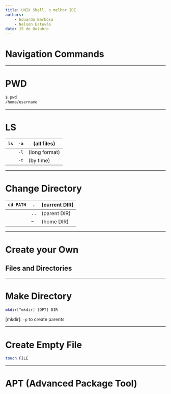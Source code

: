```yaml
---
title: UNIX Shell, o melhor IDE
authors:
    - Eduardo Barbosa
    - Nelson Estevão
date: 15 de Outubro
---
```


# Navigation Commands

---

# PWD

```bash
$ pwd
/home/username
```

---

# LS

| `ls` | `-a` | (all files)   |
|------|------|---------------|
|      | `-l` | (long format) |
|      | `-t` | (by time)     |

---

# Change Directory

| `cd PATH` | `.`  | (current DIR) |
|-----------|------|---------------|
|           | `..` | (parent DIR)  |
|           | `~`  | (home DIR)    |

----

# Create your Own
## Files and Directories

---

# Make Directory

```bash
mkdir[^mkdir] [OPT] DIR
```

[mkdir]: `-p` to create parents

---

# Create Empty File

```bash
touch FILE
```

---- 

# APT (Advanced Package Tool)


